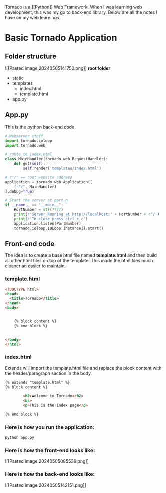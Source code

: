 Tornado is a [[Python]] Web Framework. When I was learning web development, this was my go to back-end library. Below are all the notes I have on my web learnings.

# Basic Tornado Application
## Folder structure

![[Pasted image 20240505141750.png]]
**root folder**
- static
- templates
	- index.html
	- template.html
- app.py


## App.py
This is the python back-end code
``` python
# Webserver stuff
import tornado.ioloop
import tornado.web

# route to index.html
class MainHandler(tornado.web.RequestHandler):
    def get(self):
        self.render('templates/index.html') 

# r"/" == root website address
application = tornado.web.Application([
    (r"/", MainHandler)
],debug=True) 

# Start the server at port n
if __name__ == "__main__":
    PortNumber = str(7777)
    print(r'Server Running at http://localhost:' + PortNumber + r'/')
    print(r'To close press ctrl + c')
    application.listen(PortNumber)
    tornado.ioloop.IOLoop.instance().start()
```


## Front-end code
The idea is to create a base html file named **template.html** and then build all other html files on top of the template. This made the html files much cleaner an easier to maintain.


### template.html
``` html
<!DOCTYPE html>
<head>
  <title>Tornado</title>
</head>
<body>


    {% block content %}
    {% end block %}

	
</body>
</html>
```

### index.html
Extends will import the template.html file and replace the block content with the header/paragraph section in the body.

``` html
{% extends "template.html" %}
{% block content %}

		<h2>Welcome to Tornado</h2>
		<br>
		<p>This is the index page</p>

{% end block %}
```

### Here is how you run the application:
``` python
python app.py
```


### Here is how the front-end looks like: 

![[Pasted image 20240505085539.png]]
### Here is how the back-end looks like:
![[Pasted image 20240505142151.png]]

